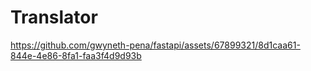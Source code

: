 # Translator


https://github.com/gwyneth-pena/fastapi/assets/67899321/8d1caa61-844e-4e86-8fa1-faa3f4d9d93b

